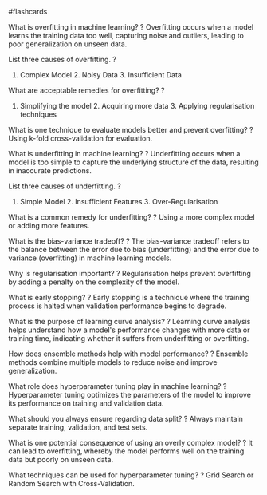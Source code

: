 #flashcards

What is overfitting in machine learning?
?
Overfitting occurs when a model learns the training data too well, capturing noise and outliers, leading to poor generalization on unseen data.

List three causes of overfitting.
?
1. Complex Model 2. Noisy Data 3. Insufficient Data

What are acceptable remedies for overfitting?
?
1. Simplifying the model 2. Acquiring more data 3. Applying regularisation techniques

What is one technique to evaluate models better and prevent overfitting?
?
Using k-fold cross-validation for evaluation.

What is underfitting in machine learning?
?
Underfitting occurs when a model is too simple to capture the underlying structure of the data, resulting in inaccurate predictions.

List three causes of underfitting.
?
1. Simple Model 2. Insufficient Features 3. Over-Regularisation

What is a common remedy for underfitting?
?
Using a more complex model or adding more features.

What is the bias-variance tradeoff?
?
The bias-variance tradeoff refers to the balance between the error due to bias (underfitting) and the error due to variance (overfitting) in machine learning models.

Why is regularisation important?
?
Regularisation helps prevent overfitting by adding a penalty on the complexity of the model.

What is early stopping?
?
Early stopping is a technique where the training process is halted when validation performance begins to degrade.

What is the purpose of learning curve analysis?
?
Learning curve analysis helps understand how a model's performance changes with more data or training time, indicating whether it suffers from underfitting or overfitting.

How does ensemble methods help with model performance?
?
Ensemble methods combine multiple models to reduce noise and improve generalization.

What role does hyperparameter tuning play in machine learning?
?
Hyperparameter tuning optimizes the parameters of the model to improve its performance on training and validation data.

What should you always ensure regarding data split?
?
Always maintain separate training, validation, and test sets.

What is one potential consequence of using an overly complex model?
?
It can lead to overfitting, whereby the model performs well on the training data but poorly on unseen data.

What techniques can be used for hyperparameter tuning?
?
Grid Search or Random Search with Cross-Validation.

